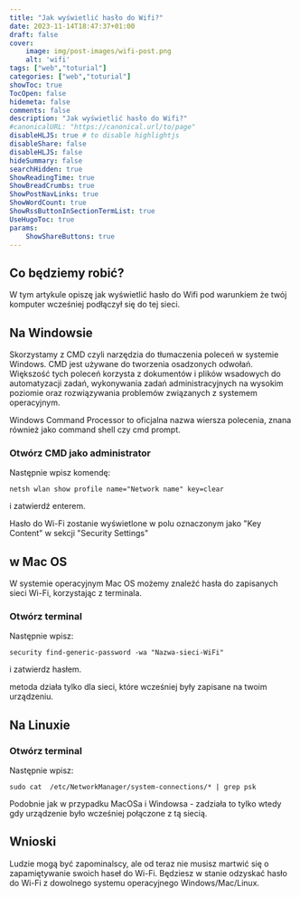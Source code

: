 ```yaml
---
title: "Jak wyświetlić hasło do Wifi?"
date: 2023-11-14T18:47:37+01:00
draft: false
cover:
    image: img/post-images/wifi-post.png
    alt: 'wifi'
tags: ["web","toturial"] 
categories: ["web","toturial"] 
showToc: true
TocOpen: false
hidemeta: false
comments: false
description: "Jak wyświetlić hasło do Wifi?"
#canonicalURL: "https://canonical.url/to/page"
disableHLJS: true # to disable highlightjs
disableShare: false
disableHLJS: false
hideSummary: false
searchHidden: true
ShowReadingTime: true
ShowBreadCrumbs: true
ShowPostNavLinks: true
ShowWordCount: true
ShowRssButtonInSectionTermList: true
UseHugoToc: true
params:
    ShowShareButtons: true
---
```


## Co będziemy robić?

W tym artykule opiszę jak wyświetlić hasło do Wifi pod warunkiem że twój komputer wcześniej podłączył się do tej sieci.

## Na Windowsie

Skorzystamy z CMD czyli narzędzia do tłumaczenia poleceń w systemie Windows. CMD jest używane do tworzenia osadzonych odwołań. Większość tych poleceń korzysta z dokumentów i plików wsadowych do automatyzacji zadań, wykonywania zadań administracyjnych na wysokim poziomie oraz rozwiązywania problemów związanych z systemem operacyjnym.

Windows Command Processor to oficjalna nazwa wiersza polecenia, znana również jako command shell czy cmd prompt.

### Otwórz CMD jako administrator

Następnie wpisz komendę:
```
netsh wlan show profile name="Network name" key=clear
```
i zatwierdź enterem.

Hasło do Wi-Fi zostanie wyświetlone w polu oznaczonym jako "Key Content" w sekcji "Security Settings"

## w Mac OS

W systemie operacyjnym Mac OS możemy znaleźć hasła do zapisanych sieci Wi-Fi, korzystając z terminala.

### Otwórz terminal

Następnie wpisz:
```
security find-generic-password -wa "Nazwa-sieci-WiFi"
```
i zatwierdz hasłem.

metoda działa tylko dla sieci, które wcześniej były zapisane na twoim urządzeniu. 

## Na Linuxie

### Otwórz terminal
Następnie wpisz:
```
sudo cat  /etc/NetworkManager/system-connections/* | grep psk
```
Podobnie jak w przypadku MacOSa i Windowsa - zadziała to tylko wtedy gdy urządzenie było wcześniej połączone z tą siecią.

## Wnioski

Ludzie mogą być zapominalscy, ale od teraz nie musisz martwić się o zapamiętywanie swoich haseł do Wi-Fi. Będziesz w stanie odzyskać hasło do Wi-Fi z dowolnego systemu operacyjnego Windows/Mac/Linux.
